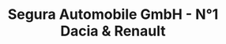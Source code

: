 ---
title: "Segura Automobile GmbH - N°1 Dacia & Renault"
url: /saarlouis/segura-automobile-gmbh-ndeg1-dacia-und-renault/
shop: Autohaus
---